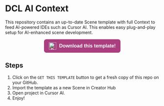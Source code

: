 # DCL AI Context

This repository contains an up-to-date Scene template with full Context to feed AI-powered IDEs such as Cursor AI. This enables easy plug-and-play setup for AI-enhanced scene development.

<p align="center">
  <a href="https://github.com/tu-usuario/tu-repo/generate" target="_blank" style="text-decoration: none;">
    <span style="
      display: inline-flex;
      align-items: center;
      gap: 10px;
      background-color:rgb(170, 62, 127);
      color: white;
      padding: 10px 16px;
      border-radius: 8px;
      font-weight: 600;
      font-family: sans-serif;
      font-size: 16px;
    ">
      <img src="https://cdn.jsdelivr.net/npm/simple-icons@v11/icons/decentraland.svg" alt="Decentraland Logo" width="24" height="24" />
      Download this template!
    </span>
  </a>
</p>


## Steps

1. Click on the `GET THIS TEMPLATE` button to get a fresh copy of this repo on your GitHub.
2. Import the template as a new Scene in Creator Hub
3. Open project in Cursor AI.
4. Enjoy!